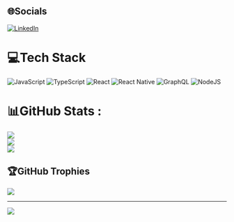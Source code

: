 
## 🌐Socials
[![LinkedIn](https://img.shields.io/badge/LinkedIn-%230077B5.svg?logo=linkedin&logoColor=white)](https://linkedin.com/in/harryy2510) 

# 💻Tech Stack
![JavaScript](https://img.shields.io/badge/javascript-%23323330.svg?style=for-the-badge&logo=javascript&logoColor=%23F7DF1E) ![TypeScript](https://img.shields.io/badge/typescript-%23007ACC.svg?style=for-the-badge&logo=typescript&logoColor=white) ![React](https://img.shields.io/badge/react-%2320232a.svg?style=for-the-badge&logo=react&logoColor=%2361DAFB) ![React Native](https://img.shields.io/badge/react_native-%2320232a.svg?style=for-the-badge&logo=react&logoColor=%2361DAFB) ![GraphQL](https://img.shields.io/badge/-GraphQL-E10098?style=for-the-badge&logo=graphql&logoColor=white) ![NodeJS](https://img.shields.io/badge/node.js-6DA55F?style=for-the-badge&logo=node.js&logoColor=white)
# 📊GitHub Stats :
![](https://github-readme-stats.vercel.app/api?username=harryy2510&theme=dark&hide_border=false&include_all_commits=true&count_private=true)<br/>
![](https://github-readme-streak-stats.herokuapp.com/?user=harryy2510&theme=dark&hide_border=false)<br/>
![](https://github-readme-stats.vercel.app/api/top-langs/?username=harryy2510&theme=dark&hide_border=false&include_all_commits=true&count_private=true&layout=compact)

## 🏆GitHub Trophies
![](https://github-profile-trophy.vercel.app/?username=harryy2510&theme=onedark&no-frame=false&no-bg=false&margin-w=4)

---
[![](https://visitcount.itsvg.in/api?id=harryy2510&icon=0&color=1)](https://visitcount.itsvg.in)
